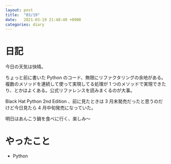 ```yaml
---
layout: post
title:  "03/19"
date:   2021-03-19 21:48:40 +0900
categories: diary
---
```

# 日記

今日の天気は快晴。

ちょっと前に書いた Python のコード、無限にリファクタリングの余地がある。複数のメソッドを連続して使って実現してる処理が 1 つのメソッドで実現できたり、とかはよくある。公式リファレンスを読みまくるのが大事。

Black Hat Python 2nd Edition 、前に見たときは 3 月末発売だったと思うのだけど今日見たら 4 月中旬発売になっていた。

明日はあんこう鍋を食べに行く、楽しみ～

# やったこと

- Python